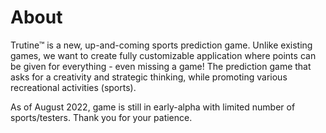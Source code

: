 # About
<p>Trutine&trade; is a new, up-and-coming sports prediction game. Unlike existing games, we want to create fully customizable application where points can be given for everything - even missing a game! The prediction game that asks for a creativity and strategic thinking, while promoting various recreational activities (sports). </p>
</p>As of August 2022, game is still in early-alpha with limited number of sports/testers. Thank you for your patience.</p>
